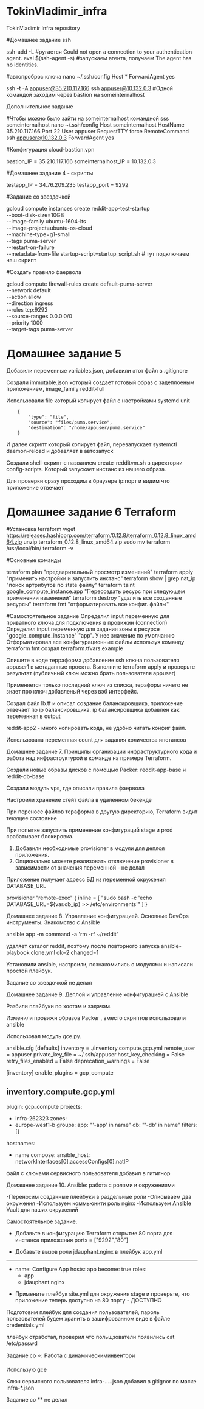 # TokinVladimir_infra
TokinVladimir Infra repository

#Домашнее задание ssh

ssh-add -L             #ругается Could not open a connection to your authentication agent.
eval $(ssh-agent -s)   #запускаем агента, получаем The agent has no identities.

#автопроброс ключа
nano ~/.ssh/config
Host *
ForwardAgent yes

ssh -t -A appuser@35.210.117.166 ssh appuser@10.132.0.3   #Одной командой заходим через bastion на someinternalhost

Дополнительное задание

#Чтобы можно было зайти на someinternalhost командной sss someinternalhost
nano ~/.ssh/config
Host someinternalhost
        HostName 35.210.117.166
        Port 22
        User appuser
        RequestTTY force
        RemoteCommand ssh appuser@10.132.0.3
        ForwardAgent yes

#Конфигурация cloud-bastion.vpn

bastion_IP = 35.210.117.166
someinternalhost_IP = 10.132.0.3


#Домашнее задание 4 - скрипты

testapp_IP = 34.76.209.235
testapp_port = 9292

#Задание со звездочкой

gcloud compute instances create reddit-app-test-startup\
  --boot-disk-size=10GB \
  --image-family ubuntu-1604-lts \
  --image-project=ubuntu-os-cloud \
  --machine-type=g1-small \
  --tags puma-server \
  --restart-on-failure \
  --metadata-from-file startup-script=startup_script.sh # тут подключаем наш скрипт

#Создать правило фаервола

gcloud compute firewall-rules create default-puma-server \
    --network default \
    --action allow \
    --direction ingress \
    --rules tcp:9292 \
    --source-ranges 0.0.0.0/0 \
    --priority 1000 \
    --target-tags puma-server

# Домашнее задание 5

Добавили переменные variables.json, добавили этот файл в .gitignore

Создали immutable.json который создает готовый образ с задеплоеным приложением, image_family reddit-full


Использовали file который копирует файл с настройками systemd unit

        {
            "type": "file",
            "source": "files/puma.service",
            "destination": "/home/appuser/puma.service"
        }
И далее скрипт который копирует файл, перезапускает systemctl daemon-reload и добавляет в автозапуск

Создали shell-скрипт с названием create-redditvm.sh в директории config-scripts. Который запускает инстанс из нашего образа.

Для проверки сразу проходим в браузере ip:порт и видим что приложение отвечает

# Домашнее задание 6 Terraform

#Установка terraform
wget https://releases.hashicorp.com/terraform/0.12.8/terraform_0.12.8_linux_amd64.zip
unzip terraform_0.12.8_linux_amd64.zip
sudo mv terraform /usr/local/bin/
terraform -v

#Основные команды

terraform plan  "предварительный просмотр изменений"
terraform apply "применить настройки и запустить инстанс"
terraform show | grep nat_ip "поиск артрибутов по state файлу"
terraform taint google_compute_instance.app "Пересоздать ресурс при следующем применении изменений"
terraform destroy "удалить все созданные ресурсы"
terraform fmt "отформатировать все конфиг. файлы"

#Самостоятельное задание
Определил input переменную для приватного ключа для подключения в провижин (connection)
Определил input переменную для задания зоны в ресурсе "google_compute_instance" "app". У нее значение по умолчанию
Отформатировал все конфигурационные файлы используя команду terraform fmt
создал  terraform.tfvars.example

Опишите в коде терраформа добавление ssh ключа пользователя appuser1 в метаданные проекта. Выполните terraform apply и
проверьте результат (публичный ключ можно брать пользователя appuser)

Применяется только последний ключ из списка, тераформ ничего не знает про ключ добавленый через вэб интерфейс.

Создал файл lb.tf и описал создание балансировщика, приложение отвечает по ip балансировщика. ip балансировщика добавлен как переменная в output

reddit-app2 - много копировать кода, не удобно читать конфиг файл.

Использована переменная count для задания количества инстансов

Домашнее задание 7. Принципы организации инфраструктурного кода и работа над
инфраструктурой в команде на примере Terraform.

Создали новые образы дисков с помощью Packer: reddit-app-base и reddit-db-base

Создали модуль vps, где описали правила фаервола

Настроили хранение стейт файла в удаленном бекенде

При переносе файлов тераформа в другую директорию, Terraform видит текущее состояние

При попытке запустить применение конфигураций stage и prod срабатывает блокировка.

1. Добавили необходимые provisioner в модули для деплоя приложения.
2. Опционально можете реализовать отключение provisioner в зависимости от значения переменной - не делал

Приложение получает адресс БД из переменной окружения DATABASE_URL

  provisioner "remote-exec" {
    inline = [
      "sudo bash -c 'echo DATABASE_URL=${var.db_ip} >> /etc/environments'"
    ]
  }


Домашнее задание 8. Управление конфигурацией. Основные DevOps инструменты. Знакомство с Ansible

ansible app -m command -a 'rm -rf ~/reddit'

удаляет каталог reddit, поэтому после повторного запуска ansible-playbook clone.yml
ok=2  changed=1

Установили ansible, настроили, познакомились с модулями и написали простой плейбук.

Задание со звездочкой не делал


Домашнее задание 9. Деплой и управление конфигурацией с Ansible

Разбили плэйбуки по хостам и задачам.

Изменили провижн образов Packer , вместо скриптов использовали ansible

Использовал модуль gce.py.

ansible.cfg
[defaults]
inventory = ./inventory.compute.gcp.yml
remote_user = appuser
private_key_file = ~/.ssh/appuser
host_key_checking = False
retry_files_enabled = False
deprecation_warnings = False

[inventory]
enable_plugins = gcp_compute


inventory.compute.gcp.yml
---
plugin: gcp_compute
projects:
  - infra-262323
zones:
  - europe-west1-b
groups:
  app: "'-app' in name"
  db: "'-db' in name"
filters: []

hostnames:
  - name
compose:
   ansible_host: networkInterfaces[0].accessConfigs[0].natIP


файл с ключами сервисного пользователя добавил в гитигнор


Домашнее задание 10. Ansible: работа с ролями и окружениями

-Переносим созданные плейбуки в раздельные роли
-Описываем два окружения
-Используем коммьюнити роль nginx
-Используем Ansible Vault для наших окружений

Самостоятельное задание.
* Добавьте в конфигурацию Terraform открытие 80 порта для инстанса приложения
    ports    = ["9292","80"]

* Добавьте вызов роли jdauphant.nginx в плейбук app.yml
---
- name: Configure App
  hosts: app
  become: true
  roles:
   - app
   - jdauphant.nginx

* Примените плейбук site.yml для окружения stage и проверьте,
что приложение теперь доступно на 80 порту - ДОСТУПНО

Подготовим плейбук для создания пользователей, пароль
пользователей будем хранить в зашифрованном виде в файле
credentials.yml

плэйбук отработал, проверил что польщзователи появились cat /etc/passwd

Задание со ⭐: Работа с динамическиминвентори

Иcпользую gce

Kлюч сервисного пользователя infra-.....json добавил в gitignor по маске infra-*.json

Задание со ** не делал
